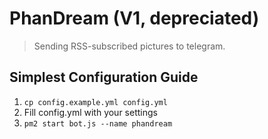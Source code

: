 # PhanDream (V1, depreciated)

> Sending RSS-subscribed pictures to telegram.

## Simplest Configuration Guide

1. `cp config.example.yml config.yml`
2. Fill config.yml with your settings
3. `pm2 start bot.js --name phandream`
